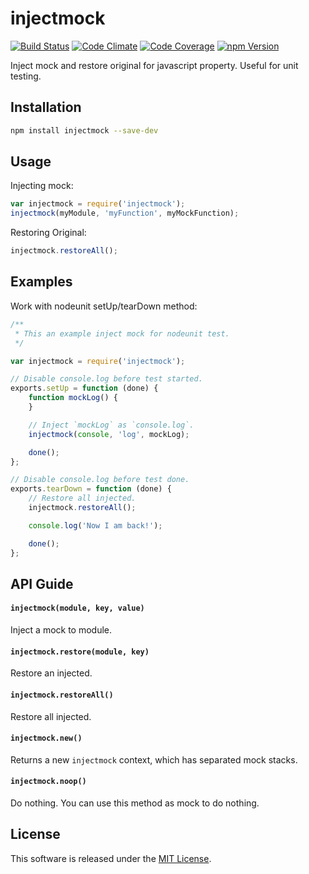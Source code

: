 injectmock
==========

<!-- Badge Start -->
<a name="badges"></a>

[![Build Status][bd_travis_shield_url]][bd_travis_url]
[![Code Climate][bd_codeclimate_shield_url]][bd_codeclimate_url]
[![Code Coverage][bd_codeclimate_coverage_shield_url]][bd_codeclimate_url]
[![npm Version][bd_npm_shield_url]][bd_npm_url]

[bd_repo_url]: https://github.com/okunishinishi/node-injectmock
[bd_travis_url]: http://travis-ci.org/okunishinishi/node-injectmock
[bd_travis_shield_url]: http://img.shields.io/travis/okunishinishi/node-injectmock.svg?style=flat
[bd_license_url]: https://github.com/okunishinishi/node-injectmock/blob/master/LICENSE
[bd_codeclimate_url]: http://codeclimate.com/github/okunishinishi/node-injectmock
[bd_codeclimate_shield_url]: http://img.shields.io/codeclimate/github/okunishinishi/node-injectmock.svg?style=flat
[bd_codeclimate_coverage_shield_url]: http://img.shields.io/codeclimate/coverage/github/okunishinishi/node-injectmock.svg?style=flat
[bd_gemnasium_url]: https://gemnasium.com/okunishinishi/node-injectmock
[bd_gemnasium_shield_url]: https://gemnasium.com/okunishinishi/node-injectmock.svg
[bd_npm_url]: http://www.npmjs.org/package/injectmock
[bd_npm_shield_url]: http://img.shields.io/npm/v/injectmock.svg?style=flat

<!-- Badge End -->


<!-- Description Start -->
<a name="description"></a>

Inject mock and restore original for javascript property.  Useful for unit testing.

<!-- Description End -->



<!-- Sections Start -->
<a name="sections"></a>

Installation
-----

```bash
npm install injectmock --save-dev
```

Usage
----

Injecting mock:

```javascript
var injectmock = require('injectmock');
injectmock(myModule, 'myFunction', myMockFunction);
```

Restoring Original:

```javascript
injectmock.restoreAll();
```

Examples
-----

Work with nodeunit setUp/tearDown method:

```javascript
/**
 * This an example inject mock for nodeunit test.
 */

var injectmock = require('injectmock');

// Disable console.log before test started.
exports.setUp = function (done) {
    function mockLog() {
    }

    // Inject `mockLog` as `console.log`.
    injectmock(console, 'log', mockLog);

    done();
};

// Disable console.log before test done.
exports.tearDown = function (done) {
    // Restore all injected.
    injectmock.restoreAll();

    console.log('Now I am back!');

    done();
};

```

API Guide
-----

#### `injectmock(module, key, value)`

Inject a mock to module.


#### `injectmock.restore(module, key)`

Restore an injected.


#### `injectmock.restoreAll()`

Restore all injected.


#### `injectmock.new()`

Returns a new `injectmock` context, which has separated mock stacks.


#### `injectmock.noop()`

Do nothing. You can use this method as mock to do nothing.


<!-- Sections Start -->


<!-- LICENSE Start -->
<a name="license"></a>

License
-------
This software is released under the [MIT License](https://github.com/okunishinishi/node-injectmock/blob/master/LICENSE).

<!-- LICENSE End -->



